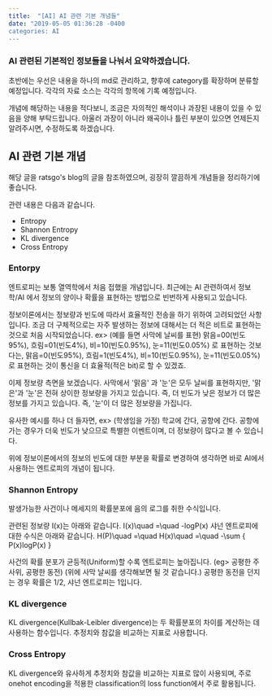 ```yaml
---
title:  "[AI] AI 관련 기본 개념들"
date: "2019-05-05 01:36:28 -0400
categories: AI
---
```


### AI 관련된 기본적인 정보들을 나눠서 요약하겠습니다.
초반에는 우선은 내용을 하나의 md로 관리하고, 향후에 category를 확장하며 분류할 예정입니다.
각각의 자료 소스는 각각의 항목에 기록 예정입니다.

개념에 해당하는 내용을 적다보니, 조금은 자의적인 해석이나 과장된 내용이 있을 수 있음을 양해 부탁드립니다.
아울러 과장이 아니라 왜곡이나 틀린 부분이 있으면 언제든지 알려주시면, 수정하도록 하겠습니다.

## AI 관련 기본 개념

해당 글을 ratsgo's blog의 글을 참조하였으며, 굉장히 깔끔하게 개념들을 정리하기에 좋습니다.

관련 내용은 다음과 같습니다.

 - Entropy
 - Shannon Entropy
 - KL divergence
 - Cross Entropy
 
 ### Entorpy
 
엔트로피는 보통 열역학에서 처음 접했을 개념입니다. 
최근에는 AI 관련하여서 정보학/AI 에서 정보의 양이나 확률을 표현하는 방법으로 빈번하게 사용되고 있습니다.

정보이론에서는 정보량과 빈도에 따라서 효율적인 전송을 하기 위하여 고려되었던 사항입니다.
조금 더 구체적으로는 자주 발생하는 정보에 대해서는 더 적은 비트로 표현하는 것으로 처음 시작되었습니다.
  ex> (예를 들면 사막에 날씨를 표현) 
      맑음=00(빈도95%), 흐림=01(빈도4%), 비=10(빈도0.95%), 눈=11(빈도0.05%) 로 표현하는 것보다는,
      맑음=0(빈도95%), 흐림=1(빈도4%), 비=10(빈도0.95%), 눈=11(빈도0.05%) 로 표현하는 것이 통신을 더 효율적(적은 bit)로 할 수 있겠죠.

이제 정보량 측면을 보겠습니다. 사막에서 '맑음' 과 '눈'은 모두 날씨를 표현하지만, '맑은'과 '눈'은 전혀 상이한 정보량을 가지고 있습니다.
즉, 더 빈도가 낮은 정보가 더 많은 정보를 가지고 있습니다. 즉, '눈'이 더 많은 정보량을 가집니다.

유사한 예시를 하나 더 들자면,
  ex> (학생임을 가정) 학교에 간다, 공항에 간다.
공항에 가는 경우가 더욱 빈도가 낮으므로 특별한 이벤트이며, 더 정보량이 많다고 볼 수 있습니다.

위에 정보이론에서의 정보의 빈도에 대한 부분을 확률로 변경하여 생각하면 바로 AI에서 사용하는 엔트로피의 개념이 됩니다.

### Shannon Entropy

발생가능한 사건이나 메세지의 확률분포에 음의 로그를 취한 수식입니다. 

관련된 정보량 I(x)는 아래와 같습니다.
I(x)\quad =\quad -logP(x)
샤넌 엔트로피에 대한 수식은 아래와 같습니다.
H(P)\quad =\quad H(x)\quad =\quad -\sum { P(x)logP(x) } 

사건의 확률 분포가 균등적(Uniform)할 수록 엔트로피는 높아집니다. (eg> 공평한 주사위, 공평한 동전)
(위에 사막 날씨를 생각해보면 될 것 같습니다.)
공평한 동전을 던지는 경우 확률은 1/2, 샤넌 엔트로피는 1입니다.

### KL divergence

KL divergence(Kullbak-Leibler divergence)는 두 확률분포의 차이를 계산하는 데 사용하는 함수입니다.
추정치와 참값을 비교하는 지표로 사용합니다.

### Cross Entropy

KL divergence와 유사하게 추정치와 참값을 비교하는 지표로 많이 사용되며,
주로 onehot encoding을 적용한 classification의 loss function에서 주로 활용됩니다. 
